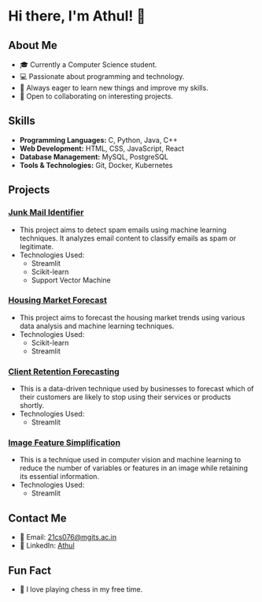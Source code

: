 # Hi there, I'm Athul! 👋

## About Me
- 🎓 Currently a Computer Science student.
- 💻 Passionate about programming and technology.
- 🌱 Always eager to learn new things and improve my skills.
- 🤝 Open to collaborating on interesting projects.

## Skills
- **Programming Languages:** C, Python, Java, C++
- **Web Development:** HTML, CSS, JavaScript, React
- **Database Management:** MySQL, PostgreSQL
- **Tools & Technologies:** Git, Docker, Kubernetes

## Projects
### [Junk Mail Identifier](https://github.com/21cs076/Junk-Mail-Identifier)
- This project aims to detect spam emails using machine learning techniques. It analyzes email content to classify emails as spam or legitimate.
- Technologies Used: 
  - Streamlit
  - Scikit-learn
  - Support Vector Machine

### [Housing Market Forecast](https://github.com/21cs076/Housing-Market-Forecast)
- This project aims to forecast the housing market trends using various data analysis and machine learning techniques.
- Technologies Used:
  - Scikit-learn
  - Streamlit

### [Client Retention Forecasting](https://github.com/21cs076/Client-Retention-Forecasting)
- This is a data-driven technique used by businesses to forecast which of their customers are likely to stop using their services or products shortly.
- Technologies Used:
  - Streamlit
 
### [Image Feature Simplification](https://github.com/21cs076/Image-Feature-Simplification)
- This is a technique used in computer vision and machine learning to reduce the number of variables or features in an image while retaining its essential information.
- Technologies Used:
  - Streamlit

## Contact Me
- 📧 Email: [21cs076@mgits.ac.in](mailto:21cs076@mgits.ac.in)
- 💼 LinkedIn: [Athul](https://www.linkedin.com/in/athul-p-benny-43935b250/)

## Fun Fact
- 🎸 I love playing chess in my free time.
